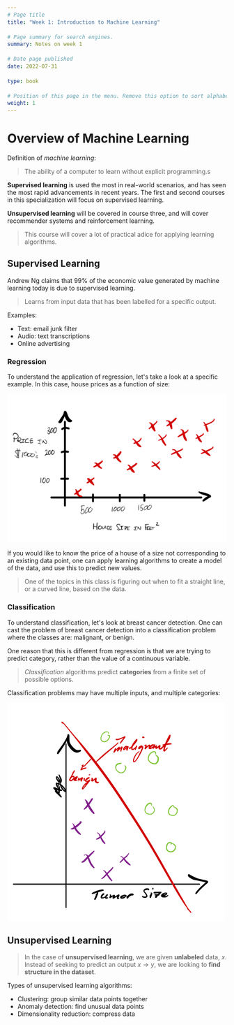 ```yaml
---
# Page title
title: "Week 1: Introduction to Machine Learning"

# Page summary for search engines.
summary: Notes on week 1

# Date page published
date: 2022-07-31

type: book

# Position of this page in the menu. Remove this option to sort alphabetically.
weight: 1
---
```


# Overview of Machine Learning

Definition of *machine learning*: 

> The ability of a computer to learn without explicit programming.s

**Supervised learning** is used the most in real-world scenarios, and has seen the most rapid advancements in recent years. The first and second courses in this specialization will focus on supervised learning.

**Unsupervised learning** will be covered in course three, and will cover recommender systems and reinforcement learning.

> This course will cover a lot of practical adice for applying learning algorithms.

## Supervised Learning

Andrew Ng claims that 99% of the economic value generated by machine learning today is due to supervised learning.

> Learns from input data that has been labelled for a specific output. 

Examples: 

- Text: email junk filter
- Audio: text transcriptions
- Online advertising

### Regression

To understand the application of regression, let's take a look at a specific example. In this case, house prices as a function of size:

![](house_prices.jpg)

If you would like to know the price of a house of a size not corresponding to an existing data point, one can apply learning algorithms to create a model of the data, and use this to predict new values. 

> One of the topics in this class is figuring out when to fit a straight line, or a curved line, based on the data.

### Classification

To understand classification, let's look at breast cancer detection. One can cast the problem of breast cancer detection into a classification problem where the classes are: malignant, or benign. 

One reason that this is different from regression is that we are trying to predict category, rather than the value of a continuous variable.

> *Classification* algorithms predict **categories** from a finite set of possible options.

Classification problems may have multiple inputs, and multiple categories:

<img src="breast_cancer.jpg"  width="500" height="500">

## Unsupervised Learning

> In the case of **unsupervised learning**, we are given **unlabeled** data, $x$. Instead of seeking to predict an output $x \rightarrow y$, we are looking to **find structure in the dataset**.

Types of unsupervised learning algorithms:

- Clustering: group similar data points together
- Anomaly detection: find unusual data points
- Dimensionality reduction: compress data


